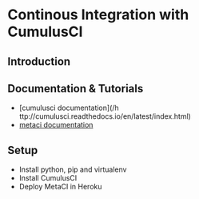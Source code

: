 # Continous Integration with CumulusCI

## Introduction

## Documentation & Tutorials

* [cumulusci documentation](/h ttp://cumulusci.readthedocs.io/en/latest/index.html)
* [metaci documentation](http://metaci-cli.readthedocs.io/en/latest/index.html)

## Setup

* Install python, pip and virtualenv
* Install CumulusCI
* Deploy MetaCI in Heroku



